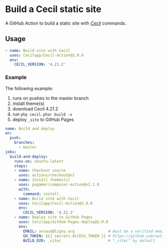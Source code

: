 # Build a Cecil static site

A GitHub Action to build a static site with [_Cecil_](https://cecil.app) commands.

## Usage

```yml
- name: Build site with Cecil
  uses: Cecilapp/Cecil-Action@2.0.0
  env:
    CECIL_VERSION: '4.21.2'
```

### Example

The following example:
1. runs on pushes to the master branch
2. install theme(s)
3. download Cecil 4.21.2
3. run `php cecil.phar build -v`
4. deploy `_site` to GitHub Pages

```yml
name: Build and deploy
on:
  push:
    branches:
      - master
jobs:
  build-and-deploy:
    runs-on: ubuntu-latest
    steps:
    - name: Checkout source
      uses: actions/checkout@v1
    - name: Install themes(s)
      uses: pxgamer/composer-action@v2.1.0
      with:
        command: install
    - name: Build site with Cecil
      uses: Cecilapp/Cecil-Action@2.0.0
      env:
        CECIL_VERSION: '4.21.2'
    - name: Deploy site to GitHub Pages
      uses: Cecilapp/GitHub-Pages-deploy@2.0.0
      env:
        EMAIL: arnaud@ligny.org               # must be a verified email
        GH_TOKEN: ${{ secrets.ACCESS_TOKEN }} # https://github.com/settings/tokens
        BUILD_DIR: _site/                     # "_site/" by default
```
